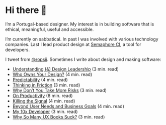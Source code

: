 # Hi there 👋


I’m a Portugal-based designer. My interest is in building software that is ethical, meaningful, useful and accessible.

I’m currently on sabbatical. In past I was involved with various technology companies. Last I lead product design at [Semaphore CI](https://semaphoreci.com), a tool for developers.

I tweet from [@ropsii](https://twitter.com/ropsii). Sometimes I write about design and making software:

- [Understanding (&) Design Leadership](https://www.petarperovic.com/blog/design-leadership/) (3 min. read)
- [Who Owns Your Design?](https://www.petarperovic.com/blog/work-ownership/) (4 min. read)
- [Predictability](https://www.petarperovic.com/blog/predictability/) (4 min. read)
- [Thinking in Friction](https://www.petarperovic.com/blog/friction/) (3 min. read)
- [Why Don’t You Take More Risks](https://www.petarperovic.com/blog/innovation/) (3 min. read)
- [On Productivity](https://www.petarperovic.com/blog/productivity/) (8 min. read)
- [Killing the Signal](https://www.petarperovic.com/blog/usable-is-beautiful/) (4 min. read)
- [Beyond User Needs and Business Goals](https://www.petarperovic.com/blog/beyond-user-needs-and-business-goals/) (4 min. read)
- [My 10x Developer](https://www.petarperovic.com/blog/my-10x-developer/) (3 min. read)
- [Why So Many UX Books Suck?](https://www.petarperovic.com/blog/ux-books-suck/) (3 min. read)

<!--
**ropsii/ropsii** is a ✨ _special_ ✨ repository because its `README.md` (this file) appears on your GitHub profile.

Here are some ideas to get you started:

- 🔭 I’m currently working on ...
- 🌱 I’m currently learning ...
- 👯 I’m looking to collaborate on ...
- 🤔 I’m looking for help with ...
- 💬 Ask me about ...
- 📫 How to reach me: ...
- 😄 Pronouns: ...
- ⚡ Fun fact: ...
-->
